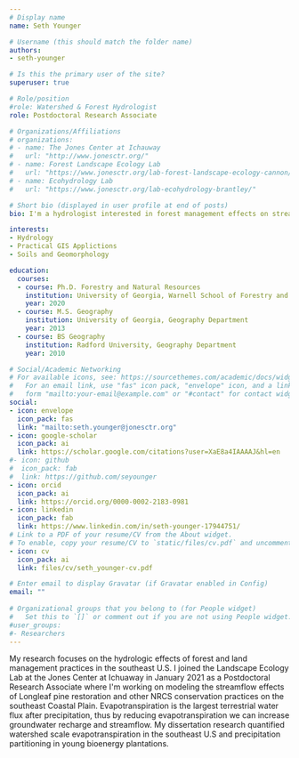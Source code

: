 ```yaml
---
# Display name
name: Seth Younger

# Username (this should match the folder name)
authors:
- seth-younger

# Is this the primary user of the site?
superuser: true

# Role/position
#role: Watershed & Forest Hydrologist
role: Postdoctoral Research Associate

# Organizations/Affiliations
# organizations:
# - name: The Jones Center at Ichauway
#   url: "http://www.jonesctr.org/"
# - name: Forest Landscape Ecology Lab
#   url: "https://www.jonesctr.org/lab-forest-landscape-ecology-cannon/"
# - name: Ecohydrology Lab
#   url: "https://www.jonesctr.org/lab-ecohydrology-brantley/"

# Short bio (displayed in user profile at end of posts)
bio: I'm a hydrologist interested in forest management effects on streamflow.

interests:
- Hydrology
- Practical GIS Applictions
- Soils and Geomorphology

education:
  courses:
  - course: Ph.D. Forestry and Natural Resources
    institution: University of Georgia, Warnell School of Forestry and Natural Resources
    year: 2020
  - course: M.S. Geography
    institution: University of Georgia, Geography Department
    year: 2013
  - course: BS Geography
    institution: Radford University, Geography Department
    year: 2010

# Social/Academic Networking
# For available icons, see: https://sourcethemes.com/academic/docs/widgets/#icons
#   For an email link, use "fas" icon pack, "envelope" icon, and a link in the
#   form "mailto:your-email@example.com" or "#contact" for contact widget.
social:
- icon: envelope
  icon_pack: fas
  link: "mailto:seth.younger@jonesctr.org"
- icon: google-scholar
  icon_pack: ai
  link: https://scholar.google.com/citations?user=XaE8a4IAAAAJ&hl=en
#- icon: github
#  icon_pack: fab
#  link: https://github.com/seyounger
- icon: orcid
  icon_pack: ai
  link: https://orcid.org/0000-0002-2183-0981
- icon: linkedin
  icon_pack: fab
  link: https://www.linkedin.com/in/seth-younger-17944751/
# Link to a PDF of your resume/CV from the About widget.
# To enable, copy your resume/CV to `static/files/cv.pdf` and uncomment the lines below.  
- icon: cv
  icon_pack: ai
  link: files/cv/seth_younger-cv.pdf

# Enter email to display Gravatar (if Gravatar enabled in Config)
email: ""
  
# Organizational groups that you belong to (for People widget)
#   Set this to `[]` or comment out if you are not using People widget.  
#user_groups:
#- Researchers
---
```


My research focuses on the hydrologic effects of forest and land management practices in the southeast U.S. I joined the Landscape Ecology Lab at the Jones Center at Ichuaway in January 2021 as a Postdoctoral Research Associate where I'm working on modeling the streamflow effects of Longleaf pine restoration and other NRCS conservation practices on the southeast Coastal Plain. Evapotranspiration is the largest terrestrial water flux after precipitation, thus by reducing evapotranspiration we can increase groundwater recharge and streamflow. My dissertation research quantified watershed scale evapotranspiration in the southeast U.S and precipitation partitioning in young bioenergy plantations.
